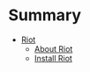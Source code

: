 # Summary

- [Riot](./index.md)
  - [About Riot](./about-riot.md)
  - [Install Riot](./install-riot.md)


